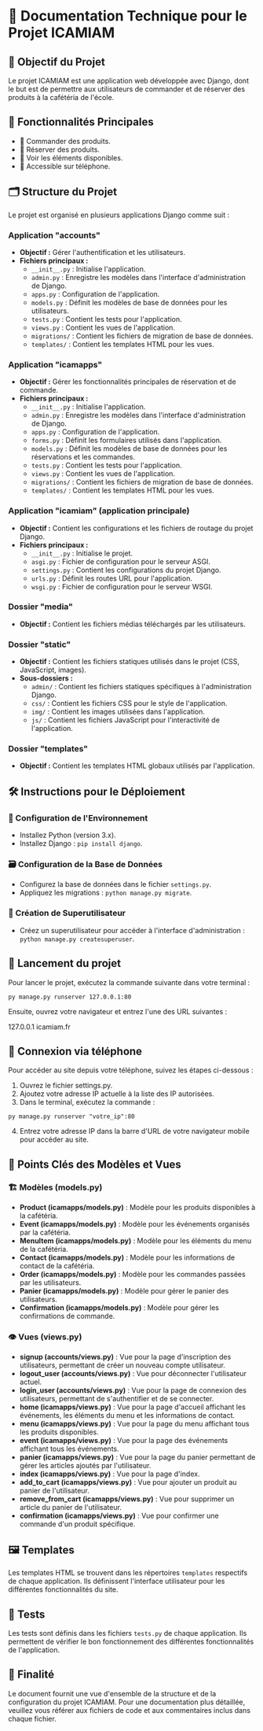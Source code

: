 # 📄 Documentation Technique pour le Projet ICAMIAM

## 🎯 Objectif du Projet
Le projet ICAMIAM est une application web développée avec Django, dont le but est de permettre aux utilisateurs de commander et de réserver des produits à la cafétéria de l'école.

## 🌟 Fonctionnalités Principales
- 🛒 Commander des produits.
- 📅 Réserver des produits.
- 👀 Voir les éléments disponibles.
- 📱 Accessible sur téléphone.

## 🗂 Structure du Projet
Le projet est organisé en plusieurs applications Django comme suit :

### Application "accounts"
- **Objectif :** Gérer l'authentification et les utilisateurs.
- **Fichiers principaux :**
  - `__init__.py` : Initialise l'application.
  - `admin.py` : Enregistre les modèles dans l'interface d'administration de Django.
  - `apps.py` : Configuration de l'application.
  - `models.py` : Définit les modèles de base de données pour les utilisateurs.
  - `tests.py` : Contient les tests pour l'application.
  - `views.py` : Contient les vues de l'application.
  - `migrations/` : Contient les fichiers de migration de base de données.
  - `templates/` : Contient les templates HTML pour les vues.

### Application "icamapps"
- **Objectif :** Gérer les fonctionnalités principales de réservation et de commande.
- **Fichiers principaux :**
  - `__init__.py` : Initialise l'application.
  - `admin.py` : Enregistre les modèles dans l'interface d'administration de Django.
  - `apps.py` : Configuration de l'application.
  - `forms.py` : Définit les formulaires utilisés dans l'application.
  - `models.py` : Définit les modèles de base de données pour les réservations et les commandes.
  - `tests.py` : Contient les tests pour l'application.
  - `views.py` : Contient les vues de l'application.
  - `migrations/` : Contient les fichiers de migration de base de données.
  - `templates/` : Contient les templates HTML pour les vues.

### Application "icamiam" (application principale)
- **Objectif :** Contient les configurations et les fichiers de routage du projet Django.
- **Fichiers principaux :**
  - `__init__.py` : Initialise le projet.
  - `asgi.py` : Fichier de configuration pour le serveur ASGI.
  - `settings.py` : Contient les configurations du projet Django.
  - `urls.py` : Définit les routes URL pour l'application.
  - `wsgi.py` : Fichier de configuration pour le serveur WSGI.

### Dossier "media"
- **Objectif :** Contient les fichiers médias téléchargés par les utilisateurs.

### Dossier "static"
- **Objectif :** Contient les fichiers statiques utilisés dans le projet (CSS, JavaScript, images).
- **Sous-dossiers :**
  - `admin/` : Contient les fichiers statiques spécifiques à l'administration Django.
  - `css/` : Contient les fichiers CSS pour le style de l'application.
  - `img/` : Contient les images utilisées dans l'application.
  - `js/` : Contient les fichiers JavaScript pour l'interactivité de l'application.

### Dossier "templates"
- **Objectif :** Contient les templates HTML globaux utilisés par l'application.

## 🛠️ Instructions pour le Déploiement

### 🐍 Configuration de l'Environnement
- Installez Python (version 3.x).
- Installez Django : `pip install django`.

### 🗃️ Configuration de la Base de Données
- Configurez la base de données dans le fichier `settings.py`.
- Appliquez les migrations : `python manage.py migrate`.

### 🔐 Création de Superutilisateur
- Créez un superutilisateur pour accéder à l'interface d'administration : `python manage.py createsuperuser`.
  
## 🚀 Lancement du projet

Pour lancer le projet, exécutez la commande suivante dans votre terminal :

```
py manage.py runserver 127.0.0.1:80
```
Ensuite, ouvrez votre navigateur et entrez l'une des URL suivantes :

127.0.0.1
icamiam.fr
## 📱 Connexion via téléphone
Pour accéder au site depuis votre téléphone, suivez les étapes ci-dessous :

1. Ouvrez le fichier settings.py.
2. Ajoutez votre adresse IP actuelle à la liste des IP autorisées.
3. Dans le terminal, exécutez la commande :
```
py manage.py runserver "votre_ip":80
```
4. Entrez votre adresse IP dans la barre d'URL de votre navigateur mobile pour accéder au site.

## 🔑 Points Clés des Modèles et Vues

### 🏗️ Modèles (models.py)
- **Product (icamapps/models.py)** : Modèle pour les produits disponibles à la cafétéria.
- **Event (icamapps/models.py)** : Modèle pour les événements organisés par la cafétéria.
- **MenuItem (icamapps/models.py)** : Modèle pour les éléments du menu de la cafétéria.
- **Contact (icamapps/models.py)** : Modèle pour les informations de contact de la cafétéria.
- **Order (icamapps/models.py)** : Modèle pour les commandes passées par les utilisateurs.
- **Panier (icamapps/models.py)** : Modèle pour gérer le panier des utilisateurs.
- **Confirmation (icamapps/models.py)** : Modèle pour gérer les confirmations de commande.

### 👁️ Vues (views.py)
- **signup (accounts/views.py)** : Vue pour la page d'inscription des utilisateurs, permettant de créer un nouveau compte utilisateur.
- **logout_user (accounts/views.py)** : Vue pour déconnecter l'utilisateur actuel.
- **login_user (accounts/views.py)** : Vue pour la page de connexion des utilisateurs, permettant de s'authentifier et de se connecter.
- **home (icamapps/views.py)** : Vue pour la page d'accueil affichant les événements, les éléments du menu et les informations de contact.
- **menu (icamapps/views.py)** : Vue pour la page du menu affichant tous les produits disponibles.
- **event (icamapps/views.py)** : Vue pour la page des événements affichant tous les événements.
- **panier (icamapps/views.py)** : Vue pour la page du panier permettant de gérer les articles ajoutés par l'utilisateur.
- **index (icamapps/views.py)** : Vue pour la page d'index.
- **add_to_cart (icamapps/views.py)** : Vue pour ajouter un produit au panier de l'utilisateur.
- **remove_from_cart (icamapps/views.py)** : Vue pour supprimer un article du panier de l'utilisateur.
- **confirmation (icamapps/views.py)** : Vue pour confirmer une commande d'un produit spécifique.


## 🖼️ Templates
Les templates HTML se trouvent dans les répertoires `templates` respectifs de chaque application. Ils définissent l'interface utilisateur pour les différentes fonctionnalités du site.

## 🧪 Tests
Les tests sont définis dans les fichiers `tests.py` de chaque application. Ils permettent de vérifier le bon fonctionnement des différentes fonctionnalités de l'application.

## 🏁 Finalité
Le document fournit une vue d'ensemble de la structure et de la configuration du projet ICAMIAM. Pour une documentation plus détaillée, veuillez vous référer aux fichiers de code et aux commentaires inclus dans chaque fichier.








